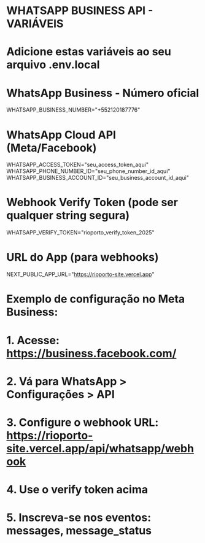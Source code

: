 # WHATSAPP BUSINESS API - VARIÁVEIS

# Adicione estas variáveis ao seu arquivo .env.local

# WhatsApp Business - Número oficial
WHATSAPP_BUSINESS_NUMBER="+552120187776"

# WhatsApp Cloud API (Meta/Facebook)
WHATSAPP_ACCESS_TOKEN="seu_access_token_aqui"
WHATSAPP_PHONE_NUMBER_ID="seu_phone_number_id_aqui"
WHATSAPP_BUSINESS_ACCOUNT_ID="seu_business_account_id_aqui"

# Webhook Verify Token (pode ser qualquer string segura)
WHATSAPP_VERIFY_TOKEN="rioporto_verify_token_2025"

# URL do App (para webhooks)
NEXT_PUBLIC_APP_URL="https://rioporto-site.vercel.app"

# Exemplo de configuração no Meta Business:
# 1. Acesse: https://business.facebook.com/
# 2. Vá para WhatsApp > Configurações > API
# 3. Configure o webhook URL: https://rioporto-site.vercel.app/api/whatsapp/webhook
# 4. Use o verify token acima
# 5. Inscreva-se nos eventos: messages, message_status
